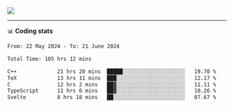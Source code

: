 <picture>
  <source
  srcset="https://github-readme-stats.vercel.app/api?username=sant0s12&show_icons=true&theme=dark"
  media="(prefers-color-scheme: dark)"
  />
  <source
  srcset="https://github-readme-stats.vercel.app/api?username=sant0s12&show_icons=true"
  media="(prefers-color-scheme: light)"
  />
  <img src="https://github-readme-stats.vercel.app/api?username=sant0s12&show_icons=true" />
</picture>

---

📊 **Coding stats**

<!--START_SECTION:waka-->

```txt
From: 22 May 2024 - To: 21 June 2024

Total Time: 105 hrs 12 mins

C++             21 hrs 20 mins  █████░░░░░░░░░░░░░░░░░░░░   19.70 %
TeX             13 hrs 11 mins  ███░░░░░░░░░░░░░░░░░░░░░░   12.17 %
C               12 hrs 2 mins   ██▓░░░░░░░░░░░░░░░░░░░░░░   11.11 %
TypeScript      11 hrs 6 mins   ██▓░░░░░░░░░░░░░░░░░░░░░░   10.26 %
Svelte          8 hrs 18 mins   ██░░░░░░░░░░░░░░░░░░░░░░░   07.67 %
```

<!--END_SECTION:waka-->
